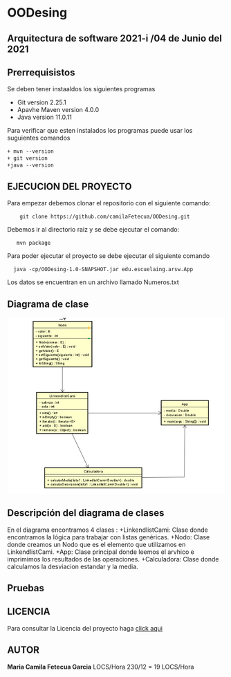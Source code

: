 # OODesing

## Arquitectura de software 2021-i /04 de Junio del 2021

## Prerrequisistos 

Se deben tener instaaldos los siguientes programas
  + Git version 2.25.1
  + Apavhe Maven version 4.0.0
  + Java version 11.0.11
  
 Para verificar que esten instalados los programas puede usar los suguientes comandos
 
    + mvn --version
    + git version
    +java --version
     
     
 ## EJECUCION DEL PROYECTO
 
   Para empezar debemos clonar el repositorio con el siguiente comando:

        git clone https://github.com/camilaFetecua/OODesing.git
 
   Debemos ir al directorio raiz y se debe ejecutar el comando:
 
       mvn package
      
   Para poder ejecutar el proyecto se debe ejecutar el siguiente comando 
   
      java -cp/OODesing-1.0-SNAPSHOT.jar edu.escuelaing.arsw.App
      
   Los datos se encuentran en un archivo llamado Numeros.txt
    
   
  ## Diagrama de clase

  ![Imagen](https://github.com/camilaFetecua/OODesing/blob/master/Imagenes/DiagramadeClaes.PNG)



  ## Descripción del diagrama de clases
 
 En el diagrama encontramos 4 clases :
  +LinkendlistCami:  Clase donde encontramos la lógica para trabajar con listas          genéricas. 
  +Nodo: Clase donde creamos un Nodo que es el elemento que utilizamos en LinkendlistCami. 
  +App: Clase principal donde leemos el arvhico e imprimimos los resultados de las operaciones. 
  +Calculadora: Clase donde calculamos la desviacion estandar y la media. 
  

 ## Pruebas 


 ## LICENCIA
  Para consultar la Licencia del proyecto haga [click aqui](https://github.com/camilaFetecua/OODesing/blob/master/LICENSE.md)
  
  
 ## AUTOR
 **Maria Camila Fetecua Garcia** LOCS/Hora 230/12 = 19 LOCS/Hora

